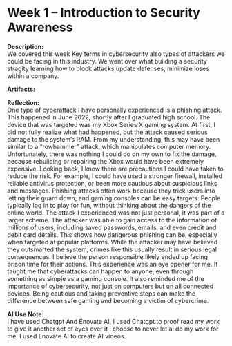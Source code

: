 # Week 1 – Introduction to Security Awareness
 
**Description:**  
We covered this week Key terms in cybersecurity also types of attackers we could be facing in this industry. We went over what building a security stragity learning how to block attacks,update defenses, minimize loses within a company. 
 
**Artifacts:**  
 
 
**Reflection:**  
One type of cyberattack I have personally experienced is a phishing attack. This happened in June 2022, shortly after I graduated high school. The device that was targeted was my Xbox Series X gaming system. At first, I did not fully realize what had happened, but the attack caused serious damage to the system’s RAM. From my understanding, this may have been similar to a “rowhammer” attack, which manipulates computer memory. Unfortunately, there was nothing I could do on my own to fix the damage, because rebuilding or repairing the Xbox would have been extremely expensive.
Looking back, I know there are precautions I could have taken to reduce the risk. For example, I could have used a stronger firewall, installed reliable antivirus protection, or been more cautious about suspicious links and messages. Phishing attacks often work because they trick users into letting their guard down, and gaming consoles can be easy targets. People typically log in to play for fun, without thinking about the dangers of the online world.
The attack I experienced was not just personal, it was part of a larger scheme. The attacker was able to gain access to the information of millions of users, including saved passwords, emails, and even credit and debit card details. This shows how dangerous phishing can be, especially when targeted at popular platforms. While the attacker may have believed they outsmarted the system, crimes like this usually result in serious legal consequences. I believe the person responsible likely ended up facing prison time for their actions.
This experience was an eye opener for me. It taught me that cyberattacks can happen to anyone, even through something as simple as a gaming console. It also reminded me of the importance of cybersecurity, not just on computers but on all connected devices. Being cautious and taking preventive steps can make the difference between safe gaming and becoming a victim of cybercrime.

 
**AI Use Note:**  
I have used Chatgpt And Enovate AI, I used Chatgpt to proof read my work to give it another set of eyes over it i choose to never let ai do my work for me. I used Enovate AI to create AI videos. 
